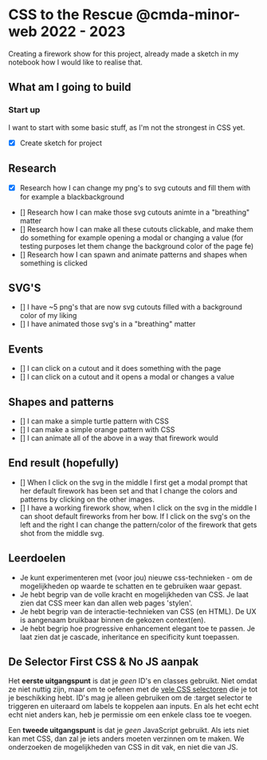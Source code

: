# CSS to the Rescue @cmda-minor-web 2022 - 2023

Creating a firework show for this project, already made a sketch in my notebook how I would like to realise that.

## What am I going to build

### Start up

I want to start with some basic stuff, as I'm not the strongest in CSS yet.

- [x] Create sketch for project

## Research

- [x] Research how I can change my png's to svg cutouts and fill them with for example a blackbackground
- [] Research how I can make those svg cutouts animte in a "breathing" matter
- [] Research how I can make all these cutouts clickable, and make them do something for example opening a modal or changing a value (for testing purposes let them change the background color of the page fe)
- [] Research how I can spawn and animate patterns and shapes when something is clicked

## SVG'S
- [] I have ~5 png's that are now svg cutouts filled with a background color of my liking
- [] I have animated those svg's in a "breathing" matter

## Events
- [] I can click on a cutout and it does something with the page
- [] I can click on a cutout and it opens a modal or changes a value

## Shapes and patterns
- [] I can make a simple turtle pattern with CSS
- [] I can make a simple orange pattern with CSS
- [] I can animate all of the above in a way that firework would

## End result (hopefully)
- [] When I click on the svg in the middle I first get a modal prompt that her default firework has been set and that I change the colors and patterns by clicking on the other images.
- [] I have a working firework show, when I click on the svg in the middle I can shoot default fireworks from her bow. If I click on the svg's on the left and the right I can change the pattern/color of the firework that gets shot from the middle svg. 




## Leerdoelen
- Je kunt experimenteren met (voor jou) nieuwe css-technieken - om de mogelijkheden op waarde te schatten en te gebruiken waar gepast.
- Je hebt begrip van de volle kracht en mogelijkheden van CSS. Je laat zien dat CSS meer kan dan allen web pages 'stylen'.
- Je hebt begrip van de interactie-technieken van CSS (en HTML). De UX is aangenaam bruikbaar binnen de gekozen context(en).
- Je hebt begrip hoe progressive enhancement elegant toe te passen. Je laat zien dat je cascade, inheritance en specificity kunt toepassen.


## De Selector First CSS & No JS aanpak
Het **eerste uitgangspunt** is dat je *geen* ID's en classes gebruikt. Niet omdat ze niet nuttig zijn, maar om te oefenen met de [vele CSS selectoren](https://css-tricks.com/almanac/) die je tot je beschikking hebt. ID's mag je alleen gebruiken om de :target selector te triggeren en uiteraard om labels te koppelen aan inputs. En als het echt echt echt niet anders kan, heb je permissie om een enkele class toe te voegen.

Een **tweede uitgangspunt** is dat je *geen* JavaScript gebruikt. Als iets niet kan met CSS, dan zal je iets anders moeten verzinnen om te maken. We onderzoeken de mogelijkheden van CSS in dit vak, en niet die van JS.
